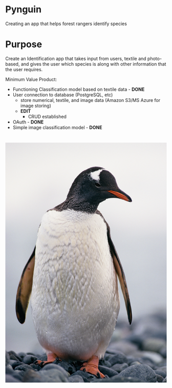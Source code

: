 # Pynguin
Creating an app that helps forest rangers identify species

# Purpose
Create an Identification app that takes input from users, textile and photo-based, and gives the user which species is along with other information that the user requires.

Minimum Value Product:

- Functioning Classification model based on textile data - **DONE**
- User connection to database (PostgreSQL, etc)
  - store numerical, textile, and image data (Amazon S3/MS Azure for image storing)
  - **EDIT**
    - CRUD established
- OAuth - **DONE**
- Simple image classification model - **DONE**

#  <img src="https://github.com/abhiamishra/Pynguin/blob/main/pic2.jpg" align="center"/>
